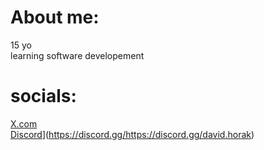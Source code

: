 # About me:
15 yo<br>
learning software developement

# socials:
[X.com](https://twitter.com/horakdejv)<br>
[Discord](https://img.shields.io/badge/Discord-%237289DA.svg?logo=discord&logoColor=white)](https://discord.gg/https://discord.gg/david.horak)
